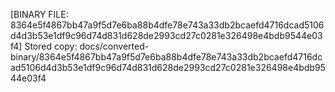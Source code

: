 [BINARY FILE: 8364e5f4867bb47a9f5d7e6ba88b4dfe78e743a33db2bcaefd4716dcad5106d4d3b53e1df9c96d74d831d628de2993cd27c0281e326498e4bdb9544e03f4]
Stored copy: docs/converted-binary/8364e5f4867bb47a9f5d7e6ba88b4dfe78e743a33db2bcaefd4716dcad5106d4d3b53e1df9c96d74d831d628de2993cd27c0281e326498e4bdb9544e03f4
